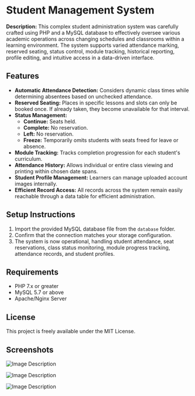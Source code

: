 # Student Management System

**Description:**
This complex student administration system was carefully crafted using PHP and a MySQL database to effectively oversee various academic operations across changing schedules and classrooms within a learning environment. The system supports varied attendance marking, reserved seating, status control, module tracking, historical reporting, profile editing, and intuitive access in a data-driven interface.

## Features

- **Automatic Attendance Detection:** Considers dynamic class times while determining absentees based on unchecked attendance.
- **Reserved Seating:** Places in specific lessons and slots can only be booked once. If already taken, they become unavailable for that interval.
- **Status Management:**
  - **Continue:** Seats held.
  - **Complete:** No reservation.
  - **Left:** No reservation.
  - **Freeze:** Temporarily omits students with seats freed for leave or absence.
- **Module Tracking:** Tracks completion progression for each student's curriculum.
- **Attendance History:** Allows individual or entire class viewing and printing within chosen date spans.
- **Student Profile Management:** Learners can manage uploaded account images internally.
- **Efficient Record Access:** All records across the system remain easily reachable through a data table for efficient administration.

## Setup Instructions

1. Import the provided MySQL database file from the `database` folder.
2. Confirm that the connection matches your storage configuration.
3. The system is now operational, handling student attendance, seat reservations, class status monitoring, module progress tracking, attendance records, and student profiles.

## Requirements

- PHP 7.x or greater
- MySQL 5.7 or above
- Apache/Nginx Server

## License

This project is freely available under the MIT License.

## Screenshots

![Image Description](Screenshot_2024-08-18_071609.png)

![Image Description](Screenshot_2024-08-18_071541.png)

![Image Description](Screenshot_2024-08-18_071506.png)

